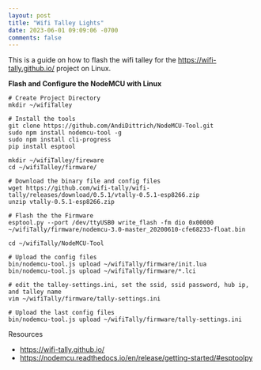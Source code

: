 ```yaml
---
layout: post
title: "Wifi Talley Lights"
date: 2023-06-01 09:09:06 -0700
comments: false
---
```

This is a guide on how to flash the wifi talley for the https://wifi-tally.github.io/ project on Linux. 

**Flash and Configure the NodeMCU with Linux**
```
# Create Project Directory 
mkdir ~/wifiTalley

# Install the tools
git clone https://github.com/AndiDittrich/NodeMCU-Tool.git
sudo npm install nodemcu-tool -g
sudo npm install cli-progress  
pip install esptool

mkdir ~/wifiTalley/fireware
cd ~/wifiTalley/firmware/

# Download the binary file and config files 
wget https://github.com/wifi-tally/wifi-tally/releases/download/0.5.1/vtally-0.5.1-esp8266.zip
unzip vtally-0.5.1-esp8266.zip

# Flash the the Firmware 
esptool.py --port /dev/ttyUSB0 write_flash -fm dio 0x00000 ~/wifiTally/firmware/nodemcu-3.0-master_20200610-cfe68233-float.bin 

cd ~/wifiTally/NodeMCU-Tool

# Upload the config files
bin/nodemcu-tool.js upload ~/wifiTally/firmware/init.lua
bin/nodemcu-tool.js upload ~/wifiTally/firmware/*.lci

# edit the talley-settings.ini, set the ssid, ssid password, hub ip, and talley name 
vim ~/wifiTally/firmware/tally-settings.ini
 
# Upload the last config files 
bin/nodemcu-tool.js upload ~/wifiTally/firmware/tally-settings.ini

```
Resources
- https://wifi-tally.github.io/
- https://nodemcu.readthedocs.io/en/release/getting-started/#esptoolpy

